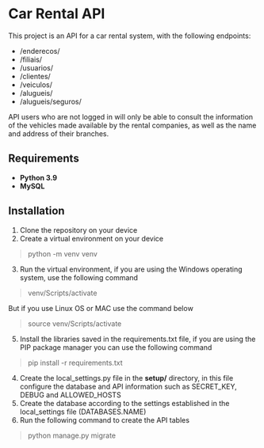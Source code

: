 # Car Rental API

This project is an API for a car rental system, with the following endpoints:

- /enderecos/
- /filiais/
- /usuarios/
- /clientes/
- /veiculos/
- /alugueis/
- /alugueis/seguros/

API users who are not logged in will only be able to consult the information of the vehicles made available by the rental companies, as well as the name and address of their branches.

## Requirements
* **Python 3.9**
* **MySQL**

## Installation
1. Clone the repository on your device
2. Create a virtual environment on your device
> python -m venv venv
3. Run the virtual environment, if you are using the Windows operating system, use the following command
> venv/Scripts/activate

But if you use Linux OS or MAC use the command below
> source venv/Scripts/activate
5. Install the libraries saved in the requirements.txt file, if you are using the PIP package manager you can use the following command
> pip install -r requirements.txt
4. Create the local_settings.py file in the **setup/** directory, in this file configure the database and API information such as SECRET_KEY, DEBUG and ALLOWED_HOSTS
5. Create the database according to the settings established in the local_settings file (DATABASES.NAME)
6. Run the following command to create the API tables
> python manage.py migrate

